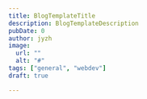 ```yaml
---
title: BlogTemplateTitle
description: BlogTemplateDescription
pubDate: 0 
author: jyzh 
image:
  url: ""
  alt: "#"
tags: ["general", "webdev"]
draft: true

---
```

